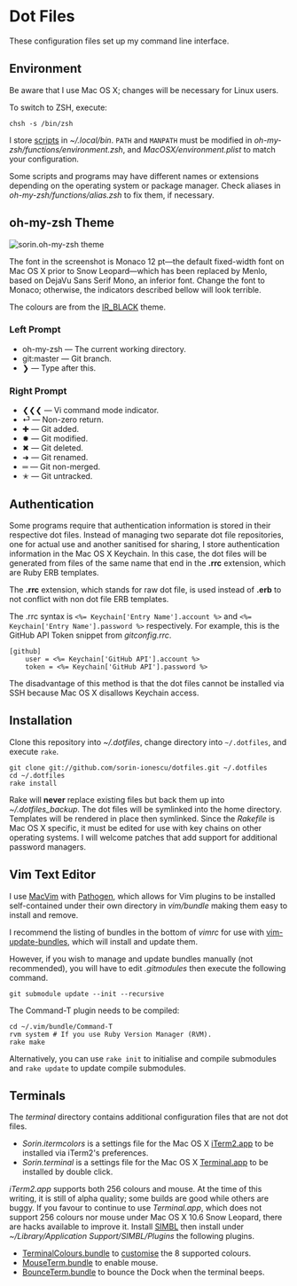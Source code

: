 # Dot Files

These configuration files set up my command line interface.

## Environment

Be aware that I use Mac OS X; changes will be necessary for Linux users.

To switch to ZSH, execute:

    chsh -s /bin/zsh

I store [scripts](https://github.com/sorin-ionescu/scripts) in _~/.local/bin_. `PATH` and `MANPATH` must be modified in _oh-my-zsh/functions/environment.zsh_, and _MacOSX/environment.plist_ to match your configuration.

Some scripts and programs may have different names or extensions depending on the operating system or package manager. Check aliases in _oh-my-zsh/functions/alias.zsh_ to fix them, if necessary.

## oh-my-zsh Theme

![sorin.oh-my-zsh theme](http://i.imgur.com/aipDQ.png "sorin.oh-my-zsh theme")

The font in the screenshot is Monaco 12 pt—the default fixed-width font on Mac OS X prior to Snow Leopard—which has been replaced by Menlo, based on DejaVu Sans Serif Mono, an inferior font. Change the font to Monaco; otherwise, the indicators described bellow will look terrible.

The colours are from the [IR_BLACK](http://blog.toddwerth.com/entries/show/6) theme.

### Left Prompt

- oh-my-zsh — The current working directory.
- git:master — Git branch.
- ❯ — Type after this.

### Right Prompt

- ❮❮❮ — Vi command mode indicator.
- ⏎  — Non-zero return.
- ✚ — Git added.
- ✹ — Git modified.
- ✖ — Git deleted.
- ➜ — Git renamed.
- ═ — Git non-merged.
- ✭ — Git untracked.

## Authentication

Some programs require that authentication information is stored in their respective dot files. Instead of managing two separate dot file repositories, one for actual use and another sanitised for sharing, I store authentication information in the Mac OS X Keychain. In this case, the dot files will be generated from files of the same name that end in the **.rrc** extension, which are Ruby ERB templates.

The **.rrc** extension, which stands for raw dot file, is used instead of **.erb** to not conflict with non dot file ERB templates.

The .rrc syntax is `<%= Keychain['Entry Name'].account %>` and `<%= Keychain['Entry Name'].password %>` respectively. For example, this is the GitHub API Token snippet from _gitconfig.rrc_.

    [github]
        user = <%= Keychain['GitHub API'].account %>
        token = <%= Keychain['GitHub API'].password %>

The disadvantage of this method is that the dot files cannot be installed via SSH because Mac OS X disallows Keychain access.

## Installation

Clone this repository into _~/.dotfiles_, change directory into `~/.dotfiles`, and execute `rake`.

    git clone git://github.com/sorin-ionescu/dotfiles.git ~/.dotfiles
    cd ~/.dotfiles
    rake install

Rake will **never** replace existing files but back them up into *~/.dotfiles_backup*. The dot files will be symlinked into the home directory. Templates will be rendered in place then symlinked. Since the _Rakefile_ is Mac OS X specific, it must be edited for use with key chains on other operating systems. I will welcome patches that add support for additional password managers.

## Vim Text Editor

I use [MacVim](http://code.google.com/p/macvim/) with [Pathogen](https://github.com/tpope/vim-pathogen), which allows for Vim plugins to be installed self-contained under their own directory in _vim/bundle_ making them easy to install and remove.

I recommend the listing of bundles in the bottom of _vimrc_ for use with [vim-update-bundles](https://github.com/sorin-ionescu/vim-update-bundles), which will install and update them.

However, if you wish to manage and update bundles manually (not recommended), you will have to edit _.gitmodules_ then execute the following command.

    git submodule update --init --recursive

The Command-T plugin needs to be compiled:

    cd ~/.vim/bundle/Command-T
    rvm system # If you use Ruby Version Manager (RVM).
    rake make

Alternatively, you can use `rake init` to initialise and compile submodules and `rake update` to update compile submodules.

## Terminals

The _terminal_ directory contains additional configuration files that are not dot files.

- _Sorin.itermcolors_ is a settings file for the Mac OS X [iTerm2.app](http://sites.google.com/site/iterm2home/) to be installed via iTerm2's preferences.
- _Sorin.terminal_ is a settings file for the Mac OS X [Terminal.app](http://en.wikipedia.org/wiki/Apple_Terminal) to be installed by double click.

_iTerm2.app_ supports both 256 colours and mouse. At the time of this writing, it is still of alpha quality; some builds are good while others are buggy. If you favour to continue to use _Terminal.app_, which does not support 256 colours nor mouse under Mac OS X 10.6 Snow Leopard, there are hacks available to improve it. Install [SIMBL](http://www.culater.net/software/SIMBL/SIMBL.php) then install under _~/Library/Application Support/SIMBL/Plugins_ the following plugins.

- [TerminalColours.bundle](https://github.com/brodie/terminalcolours/downloads) to [customise](http://ciaranwal.sh/2007/11/01/customising-colours-in-leopard-terminal) the 8 supported colours.
- [MouseTerm.bundle](http://bitheap.org/mouseterm/) to enable mouse.
- [BounceTerm.bundle](http://bitheap.org/bounceterm/) to bounce the Dock when the terminal beeps.
